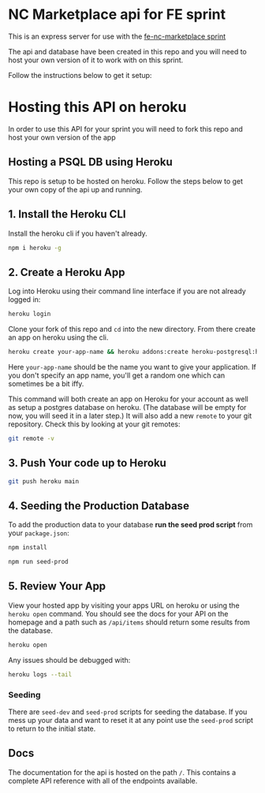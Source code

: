 # NC Marketplace api for FE sprint

This is an express server for use with the [fe-nc-marketplace sprint](https://github.com/northcoders/fe-nc-marketplace)

The api and database have been created in this repo and you will need to host your own version of it to work with on this sprint.

Follow the instructions below to get it setup:

# Hosting this API on heroku

In order to use this API for your sprint you will need to fork this repo and host your own version of the app

## Hosting a PSQL DB using Heroku

This repo is setup to be hosted on heroku. Follow the steps below to get your own copy of the api up and running.

## 1. Install the Heroku CLI

Install the heroku cli if you haven't already.

```bash
npm i heroku -g
```

## 2. Create a Heroku App

Log into Heroku using their command line interface if you are not already logged in:

```bash
heroku login
```

Clone your fork of this repo and `cd` into the new directory. From there create an app on heroku using the cli.

```bash
heroku create your-app-name && heroku addons:create heroku-postgresql:hobby-dev  
```

Here `your-app-name` should be the name you want to give your application. If you don't specify an app name, you'll get a random one which can sometimes be a bit iffy.

This command will both create an app on Heroku for your account as well as setup a postgres database on heroku. (The database will be empty for now, you will seed it in a later step.) It will also add a new `remote` to your git repository.
Check this by looking at your git remotes:

```bash
git remote -v
```

## 3. Push Your code up to Heroku

```bash
git push heroku main
```

## 4. Seeding the Production Database

To add the production data to your database **run the seed prod script** from your `package.json`:

```bash
npm install

npm run seed-prod
```

## 5. Review Your App

View your hosted app by visiting your apps URL on heroku or using the `heroku open` command. You should see the docs for your API on the homepage and a path such as `/api/items` should return some results from the database.

```bash
heroku open
```

Any issues should be debugged with:

```bash
heroku logs --tail
```

### Seeding

There are `seed-dev` and `seed-prod` scripts for seeding the database. If you mess up your data and want to reset it at any point use the `seed-prod` script to return to the initial state.

## Docs

The documentation for the api is hosted on the path `/`. This contains a complete API reference with all of the endpoints available.
